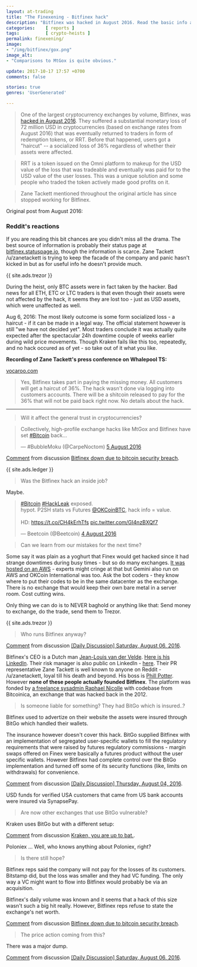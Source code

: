 ```yaml
---
layout: at-trading
title: "The Finexening - Bitfinex hack"
description: "Bitfinex was hacked in August 2016. Read the basic info about the hack and the best of Reddit's response on the Bitfinex hack from back then."
categories:    [ reports ]
tags:          [ crypto-heists ]
permalink: finexening/
image:
- "/img/bitfinex/gox.png"
image_alt:
- "Comparisons to MtGox is quite obvious."

update: 2017-10-17 17:57 +0700
comments: false

stories: true
genres: 'UserGenerated'

---
```


> One of the largest cryptocurrency exchanges by volume, Bitfinex, was [hacked in August 2016](https://en.wikipedia.org/wiki/Bitfinex_hack). They suffered a substantial monetary loss of 72 million USD in cryptocurrencies (based on exchange rates from August 2016) that was eventually returned to traders in form of redemption tokens, or RRT. Before that happened, users got a "haircut" -- a socialized loss of 36% regardless of whether their assets were affected.  

> RRT is a token issued on the Omni platform to makeup for the USD value of the loss that was tradeable and eventually was paid for to the USD value of the user losses. This was a unique solution and some people who traded the token actively made good profits on it.

> Zane Tackett mentioned throughout the original article has since stopped working for Bitfinex.

Original post from August 2016:

### Reddit's reactions

If you are reading this bit chances are you didn't miss all the drama. The best source of information is probably their status page at [bitfinex.statuspage.io](https://bitfinex.statuspage.io), though the information is scarce. Zane Tackett /u/zanetackett is trying to keep the facade of the company and panic hasn't kicked in but as for useful info he doesn't provide much.

{{ site.ads.trezor }}

During the heist, only BTC assets were in fact taken by the hacker. Bad news for all ETH, ETC or LTC traders is that even though their assets were not affected by the hack, it seems they are lost too - just as USD assets, which were unaffected as well.

Aug 6, 2016: The most likely outcome is some form socialized loss - a haircut - if it can be made in a legal way. The official statement however is still "we have not decided yet". Most traders conclude it was actually quite expected after the spectacular 24h downtime couple of weeks earlier during wild price movements. Though Kraken fails like this too, repeatedly, and no hack occured as of yet - so take out of it what you like.

**Recording of Zane Tackett's press conference on Whalepool TS:**

[vocaroo.com](http://vocaroo.com/player.swf?playMediaID=s1TgZO1BXVZw&autoplay=0)

> Yes, Bitfinex takes part in paying the missing money. All customers will get a haircut of 36%. The hack wasn't done via logging into customers accounts. There will be a shitcoin released to pay for the 36% that will not be paid back right now. No details about the hack.

_____________________________

> Will it affect the general trust in cryptocurrencies?

<blockquote class="twitter-tweet" data-lang="en-gb"><p lang="en" dir="ltr">Collectively, high-profile exchange hacks like MtGox and Bitfinex have set <a href="https://twitter.com/hashtag/Bitcoin?src=hash">#Bitcoin</a> back...</p>&mdash; #BubbleMoku (@CarpeNoctom) <a href="https://twitter.com/CarpeNoctom/status/761502184571822080">5 August 2016</a></blockquote>
<script async src="//platform.twitter.com/widgets.js" charset="utf-8"></script>

<div class="reddit-embed" data-embed-media="www.redditmedia.com" data-embed-parent="false" data-embed-live="false" data-embed-uuid="f4695195-89c8-4417-8f22-089008d82f51" data-embed-created="2016-08-06T15:08:25.903Z"><a href="https://www.reddit.com/r/BitcoinMarkets/comments/4vtv1m/bitfinex_down_due_to_bitcoin_security_breach/d667ehe">Comment</a> from discussion <a href="https://www.reddit.com/r/BitcoinMarkets/comments/4vtv1m/bitfinex_down_due_to_bitcoin_security_breach/">Bitfinex down due to bitcoin security breach</a>.</div><script async src="https://www.redditstatic.com/comment-embed.js"></script>

{{ site.ads.ledger }}

> Was the Bitfinex hack an inside job?

Maybe.

<blockquote class="twitter-tweet" data-lang="en-gb"><p lang="en" dir="ltr"><a href="https://twitter.com/hashtag/Bitcoin?src=hash">#Bitcoin</a> <a href="https://twitter.com/hashtag/HackLeak?src=hash">#HackLeak</a> exposed.<br>hypot. P2SH stats vs Futures <a href="https://twitter.com/OKCoinBTC">@OKCoinBTC</a>, hack info = value.<br><br>HD: <a href="https://t.co/CH4kErhTfs">https://t.co/CH4kErhTfs</a> <a href="https://t.co/GI4nzBXQf7">pic.twitter.com/GI4nzBXQf7</a></p>&mdash; Beetcoin (@Beetcoin) <a href="https://twitter.com/Beetcoin/status/761299853985058817">4 August 2016</a></blockquote>
<script async src="//platform.twitter.com/widgets.js" charset="utf-8"></script>

> Can we learn from our mistakes for the next time?

Some say it was plain as a yoghurt that Finex would get hacked since it had strange downtimes during busy times - but so do many exchanges. [It was hosted on an AWS](https://www.reddit.com/r/BitcoinMarkets/comments/4vtv1m/bitfinex_down_due_to_bitcoin_security_breach/d666nk6) - experts might cringe at that but Gemini also run on AWS and OKCoin International was too. Ask the bot coders - they know where to put their codes to be in the same datacenter as the exchange. There is no exchange that would keep their own bare metal in a server room. Cost cutting wins.

Only thing we can do is to NEVER baghold or anything like that: Send money to exchange, do the trade, send them to Trezor.

{{ site.ads.trezor }}

> Who runs Bitfinex anyway?

<div class="reddit-embed" data-embed-media="www.redditmedia.com" data-embed-parent="false" data-embed-live="false" data-embed-uuid="324f63fa-8a2d-4886-a9b7-fa6dbef79390" data-embed-created="2016-08-06T14:49:21.941Z"><a href="https://www.reddit.com/r/BitcoinMarkets/comments/4webkx/daily_discussion_saturday_august_06_2016/d66oeue">Comment</a> from discussion <a href="https://www.reddit.com/r/BitcoinMarkets/comments/4webkx/daily_discussion_saturday_august_06_2016/">[Daily Discussion] Saturday, August 06, 2016</a>.</div><script async src="https://www.redditstatic.com/comment-embed.js"></script>

Bitfinex's CEO is a Dutch man [Jean-Louis van der Velde](https://bestbitcoinexchange.co/locations.html#asia). [Here is his LinkedIn](https://www.linkedin.com/in/j-l-van-der-velde-26a24b6). Their risk manager is also public on LinkedIn - [here](https://www.linkedin.com/in/giancarlo-devasini-2a564682?trk=pub-pbmap). Their PR representative Zane Tackett is well known to anyone on Reddit - /u/zanetackett, loyal till his death and beyond. His boss is [Phill Potter](https://www.linkedin.com/in/philip-potter-087495a6). However **none of these people actually founded Bitfinex**. The platform was fonded by [a freelance sysadmin Raphael Nicolle](https://fr.linkedin.com/in/raphaelnicolle/en) with codebase from Bitcoinica, an exchange that was hacked back in the 2012.

> Is someone liable for something? They had BitGo which is insured..?

Bitfinex used to advertize on their website the assets were insured through BitGo which handled their wallets.

The insurance however doesn't cover this hack. BitGo supplied Bitfinex with an implementation of segregated user-specific wallets to fill the regulatory requirements that were raised by futures regulatory commissions - margin swaps offered on Finex were basically a futures product without the user specific wallets. However Bitfinex had complete control over the BitGo implementation and turned off some of its security functions (like, limits on withdrawals) for convenience.

<div class="reddit-embed" data-embed-media="www.redditmedia.com" data-embed-parent="false" data-embed-live="false" data-embed-uuid="6d857b4d-0587-4229-8a58-2fb7b34eea5c" data-embed-created="2016-08-06T15:04:07.053Z"><a href="https://www.reddit.com/r/BitcoinMarkets/comments/4w2osg/daily_discussion_thursday_august_04_2016/d63n4rp">Comment</a> from discussion <a href="https://www.reddit.com/r/BitcoinMarkets/comments/4w2osg/daily_discussion_thursday_august_04_2016/">[Daily Discussion] Thursday, August 04, 2016</a>.</div><script async src="https://www.redditstatic.com/comment-embed.js"></script>

USD funds for verified USA customers that came from US bank accounts were insured via SynapsePay.

> Are now other exchanges that use BitGo vulnerable?

Kraken uses BitGo but with a different setup:

<div class="reddit-embed" data-embed-media="www.redditmedia.com" data-embed-parent="false" data-embed-live="false" data-embed-uuid="2bc0682a-fae0-4c6b-9e30-b92fb66f5174" data-embed-created="2016-08-06T15:07:32.945Z"><a href="https://www.reddit.com/r/BitcoinMarkets/comments/4vw7ti/kraken_you_are_up_to_bat/d62kdih">Comment</a> from discussion <a href="https://www.reddit.com/r/BitcoinMarkets/comments/4vw7ti/kraken_you_are_up_to_bat/">Kraken, you are up to bat.</a>.</div><script async src="https://www.redditstatic.com/comment-embed.js"></script>

Poloniex ... Well, who knows anything about Poloniex, right?


> Is there still hope?

Bitfinex reps said the company will not pay for the losses of its customers. Bitstamp did, but the loss was smaller and they had VC funding. The only way a VC might want to flow into Bitfinex would probably be via an acquisition.

Bitfinex's daily volume was known and it seems that a hack of this size wasn't such a big hit really. However, Bitfinex reps refuse to state the exchange's net worth.

<div class="reddit-embed" data-embed-media="www.redditmedia.com" data-embed-parent="false" data-embed-live="false" data-embed-uuid="fdea13c4-49b9-4650-8d42-28a36418d318" data-embed-created="2016-08-06T15:11:12.669Z"><a href="https://www.reddit.com/r/BitcoinMarkets/comments/4vtv1m/bitfinex_down_due_to_bitcoin_security_breach/d666970">Comment</a> from discussion <a href="https://www.reddit.com/r/BitcoinMarkets/comments/4vtv1m/bitfinex_down_due_to_bitcoin_security_breach/">Bitfinex down due to bitcoin security breach</a>.</div><script async src="https://www.redditstatic.com/comment-embed.js"></script>


> The price action coming from this?

There was a major dump.

<div class="reddit-embed" data-embed-media="www.redditmedia.com" data-embed-parent="false" data-embed-live="false" data-embed-uuid="d2b63219-1fca-4470-89f6-4ae4d2375cb6" data-embed-created="2016-08-06T15:21:08.578Z"><a href="https://www.reddit.com/r/BitcoinMarkets/comments/4webkx/daily_discussion_saturday_august_06_2016/d66p3hw">Comment</a> from discussion <a href="https://www.reddit.com/r/BitcoinMarkets/comments/4webkx/daily_discussion_saturday_august_06_2016/">[Daily Discussion] Saturday, August 06, 2016</a>.</div><script async src="https://www.redditstatic.com/comment-embed.js"></script>
